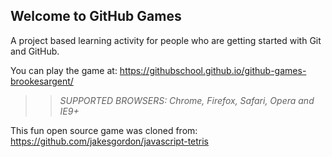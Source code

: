 ## Welcome to GitHub Games

A project based learning activity for people who are getting started with Git and GitHub.

You can play the game at: https://githubschool.github.io/github-games-brookesargent/

> > _*SUPPORTED BROWSERS*: Chrome, Firefox, Safari, Opera and IE9+_

This fun open source game was cloned from: https://github.com/jakesgordon/javascript-tetris
